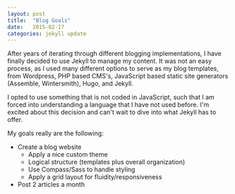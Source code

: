 ```yaml
---
layout: post
title:  "Blog Goals"
date:   2015-02-17
categories: jekyll update
---
```

After years of iterating through different blogging implementations, I have finally decided to use Jekyll to manage my content. It was not an easy process, as I used many different options to serve as my blog templates, from Wordpress, PHP based CMS's, JavaScript based static site generators (Assemble, Wintersmith), Hugo, and Jekyll.

I opted to use something that is not coded in JavaScript, such that I am forced into understanding a language that I have not used before. I'm excited about this decision and can't wait to dive into what Jekyll has to offer.

My goals really are the following:

* Create a blog website
  * Apply a nice custom theme
  * Logical structure (templates plus overall organization)
  * Use Compass/Sass to handle styling
  * Apply a grid layout for fluidity/responsiveness
* Post 2 articles a month